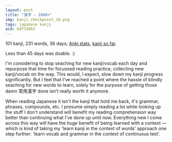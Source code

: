 ```yaml
---
layout: post
title: "漢字 — 1800+"
img: kanji_checkpoint_18.png
tags: japanese kanji
aid: bd733663
---
```


101 kanji, 231 words, 36 days; [Anki stats](/assets/img/blog/anki_stats_150418.png), [kanji so far](/assets/dl/kanji_checkpoint_18).

Less than 45 days was doable. :)

I'm considering to stop seaching for new kanji/vocab each day and repurpose that time for focussed reading practice, collecting new kanji/vocab on the way. This would, I expect, slow down my kanji progress significantly. But I feel that I've reached a point where the hassle of blindly seaching for new words to learn, solely for the purpose of getting those damn <span class="mixlang"><span class="swap" swap="jōyōkanji"><span class="inner">常用漢字</span></span></span> done isn't really worth it anymore.

When reading Japanese it isn't the kanji that hold me back, it's grammar, phrases, compounds, etc. I presume simply reading a lot while looking up the stuff I don't understand will benefit my reading comprehension way better than continuing what I've done up until now. Everything new I come across this way will have the *huge* benefit of being learned with a context — which is kind of taking my 'learn kanji in the context of words' approach one step further: 'learn vocab and grammar in the context of continuous text'.